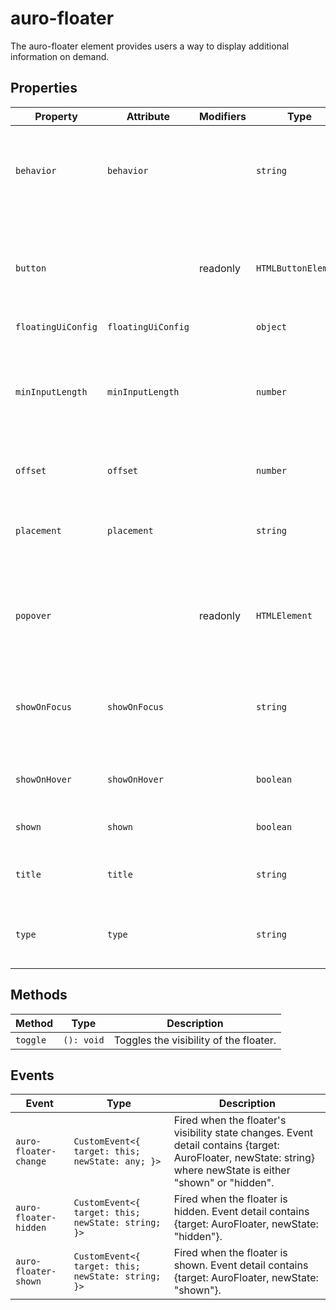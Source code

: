 # auro-floater

The auro-floater element provides users a way to display additional information on demand.

## Properties

| Property           | Attribute          | Modifiers | Type                | Description                                      |
|--------------------|--------------------|-----------|---------------------|--------------------------------------------------|
| `behavior`         | `behavior`         |           | `string`            | The behavior of the popover, "dialog", "dropdown", "tooltip", or "input" |
| `button`           |                    | readonly  | `HTMLButtonElement` | A reference to the popover component's internal button element (trigger) |
| `floatingUiConfig` | `floatingUiConfig` |           | `object`            |                                                  |
| `minInputLength`   | `minInputLength`   |           | `number`            | The minimum number of characters the user must type before the popover is shown |
| `offset`           | `offset`           |           | `number`            | The offset distance of the floater               |
| `placement`        | `placement`        |           | `string`            | The position of the floater, e.g., "bottom-start", "top-end" etc. |
| `popover`          |                    | readonly  | `HTMLElement`       | A reference to the popover component's internal popover element |
| `showOnFocus`      | `showOnFocus`      |           | `string`            | Whether the floater should open on focus (input behavior only) |
| `showOnHover`      | `showOnHover`      |           | `boolean`           | Whether the floater should show on hover         |
| `shown`            | `shown`            |           | `boolean`           | Whether the floater is shown or not              |
| `title`            | `title`            |           | `string`            | The title of the floater - REQUIRED FOR A11Y     |
| `type`             | `type`             |           | `string`            | The type of floater, e.g., "manual", "auto", or "hint" |

## Methods

| Method   | Type       | Description                            |
|----------|------------|----------------------------------------|
| `toggle` | `(): void` | Toggles the visibility of the floater. |

## Events

| Event                 | Type                                             | Description                                      |
|-----------------------|--------------------------------------------------|--------------------------------------------------|
| `auro-floater-change` | `CustomEvent<{ target: this; newState: any; }>`  | Fired when the floater's visibility state changes. Event detail contains {target: AuroFloater, newState: string} where newState is either "shown" or "hidden". |
| `auro-floater-hidden` | `CustomEvent<{ target: this; newState: string; }>` | Fired when the floater is hidden. Event detail contains {target: AuroFloater, newState: "hidden"}. |
| `auro-floater-shown`  | `CustomEvent<{ target: this; newState: string; }>` | Fired when the floater is shown. Event detail contains {target: AuroFloater, newState: "shown"}. |
